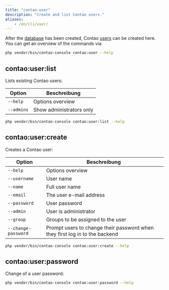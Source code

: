 ```yaml
---
title: "contao:user"
description: "Create and list Contao users."
aliases:
    - /en/cli/user/
---
```



After the [database](/en/cli/migrate/) has been created, Contao [users](/en/user-management/users/) can be created here. You can get 
an overview of the commands via:

```bash
php vendor/bin/contao-console contao:user --help
```

## contao:user:list

Lists existing Contao users:

| Option | Beschreibung |
| --- | --- |
| `--help`   | Options overview |
| `--admins` | Show administrators only |

```bash
php vendor/bin/contao-console contao:user:list --help
```


## contao:user:create

Creates a Contao user:

| Option | Beschreibung |
| --- | --- |
| `--help`   | Options overview |
| `--username` | User name |
| `--name` | Full user name |
| `--email` | The user e-mail address |
| `--password` | User password |
| `--admin` | User is administrator |
| `--group` | Groups to be assigned to the user |
| `--change-password` | Prompt users to change their password when they first log in to the backend |

```bash
php vendor/bin/contao-console contao:user:create --help
```


## contao:user:password

Change of a user password:

```bash
php vendor/bin/contao-console contao:user:password --help
```
